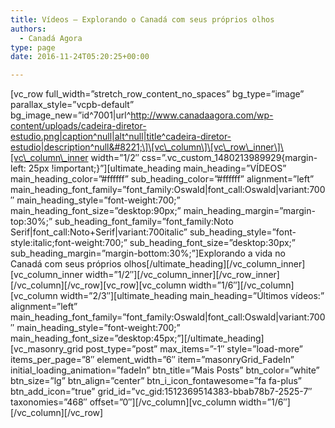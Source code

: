 ```yaml
---
title: Vídeos – Explorando o Canadá com seus próprios olhos
authors:
  - Canadá Agora
type: page
date: 2016-11-24T05:20:25+00:00

---
```

\[vc\_row full\_width=&#8221;stretch\_row\_content\_no\_spaces&#8221; bg\_type=&#8221;image&#8221; parallax\_style=&#8221;vcpb-default&#8221; bg\_image\_new=&#8221;id^7001|url^http://www.canadaagora.com/wp-content/uploads/cadeira-diretor-estudio.png|caption^null|alt^null|title^cadeira-diretor-estudio|description^null&#8221;\]\[vc\_column\]\[vc\_row\_inner\]\[vc\_column\_inner width=&#8221;1/2&#8243; css=&#8221;.vc\_custom\_1480213989929{margin-left: 25px !important;}&#8221;\][ultimate\_heading main\_heading=&#8221;VÍDEOS&#8221; main\_heading\_color=&#8221;#ffffff&#8221; sub\_heading\_color=&#8221;#ffffff&#8221; alignment=&#8221;left&#8221; main\_heading\_font\_family=&#8221;font\_family:Oswald|font\_call:Oswald|variant:700&#8243; main\_heading\_style=&#8221;font-weight:700;&#8221; main\_heading\_font\_size=&#8221;desktop:90px;&#8221; main\_heading\_margin=&#8221;margin-top:30%;&#8221; sub\_heading\_font\_family=&#8221;font\_family:Noto Serif|font\_call:Noto+Serif|variant:700italic&#8221; sub\_heading\_style=&#8221;font-style:italic;font-weight:700;&#8221; sub\_heading\_font\_size=&#8221;desktop:30px;&#8221; sub\_heading_margin=&#8221;margin-bottom:30%;&#8221;]Explorando a vida no Canadá com
seus próprios olhos\[/ultimate\_heading\]\[/vc\_column\_inner\]\[vc\_column\_inner width=&#8221;1/2&#8243;\]\[/vc\_column\_inner\]\[/vc\_row\_inner\]\[/vc\_column\]\[/vc\_row\]\[vc\_row\]\[vc\_column width=&#8221;1/6&#8243;\]\[/vc\_column\]\[vc\_column width=&#8221;2/3&#8243;\]\[ultimate\_heading main\_heading=&#8221;Últimos vídeos:&#8221; alignment=&#8221;left&#8221; main\_heading\_font\_family=&#8221;font\_family:Oswald|font\_call:Oswald|variant:700&#8243; main\_heading\_style=&#8221;font-weight:700;&#8221; main\_heading\_font\_size=&#8221;desktop:45px;&#8221;\]\[/ultimate\_heading\]\[vc\_masonry\_grid post\_type=&#8221;post&#8221; max\_items=&#8221;-1&#8243; style=&#8221;load-more&#8221; items\_per\_page=&#8221;8&#8243; element\_width=&#8221;6&#8243; item=&#8221;masonryGrid\_FadeIn&#8221; initial\_loading\_animation=&#8221;fadeIn&#8221; btn\_title=&#8221;Mais Posts&#8221; btn\_color=&#8221;white&#8221; btn\_size=&#8221;lg&#8221; btn\_align=&#8221;center&#8221; btn\_i\_icon\_fontawesome=&#8221;fa fa-plus&#8221; btn\_add\_icon=&#8221;true&#8221; grid\_id=&#8221;vc\_gid:1512369514383-bbab78b7-2525-7&#8243; taxonomies=&#8221;468&#8243; offset=&#8221;0&#8243;\]\[/vc\_column\]\[vc\_column width=&#8221;1/6&#8243;\]\[/vc\_column\]\[/vc_row\]